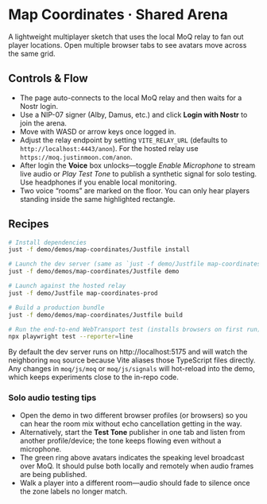 # Map Coordinates · Shared Arena

A lightweight multiplayer sketch that uses the local MoQ relay to fan out player locations. Open multiple browser tabs to see avatars move across the same grid.

## Controls & Flow

- The page auto-connects to the local MoQ relay and then waits for a Nostr login.
- Use a NIP-07 signer (Alby, Damus, etc.) and click **Login with Nostr** to join the arena.
- Move with WASD or arrow keys once logged in.
- Adjust the relay endpoint by setting `VITE_RELAY_URL` (defaults to `http://localhost:4443/anon`). For the hosted relay use `https://moq.justinmoon.com/anon`.
- After login the **Voice** box unlocks—toggle *Enable Microphone* to stream live audio or *Play Test Tone* to publish a synthetic signal for solo testing. Use headphones if you enable local monitoring.
- Two voice “rooms” are marked on the floor. You can only hear players standing inside the same highlighted rectangle.

## Recipes

```bash
# Install dependencies
just -f demo/demos/map-coordinates/Justfile install

# Launch the dev server (same as `just -f demo/Justfile map-coordinates`)
just -f demo/demos/map-coordinates/Justfile demo

# Launch against the hosted relay
just -f demo/Justfile map-coordinates-prod

# Build a production bundle
just -f demo/demos/map-coordinates/Justfile build

# Run the end-to-end WebTransport test (installs browsers on first run)
npx playwright test --reporter=line
```

By default the dev server runs on http://localhost:5175 and will watch the neighboring `moq` source because Vite aliases those TypeScript files directly. Any changes in `moq/js/moq` or `moq/js/signals` will hot-reload into the demo, which keeps experiments close to the in-repo code.

### Solo audio testing tips

- Open the demo in two different browser profiles (or browsers) so you can hear the room mix without echo cancellation getting in the way.
- Alternatively, start the **Test Tone** publisher in one tab and listen from another profile/device; the tone keeps flowing even without a microphone.
- The green ring above avatars indicates the speaking level broadcast over MoQ. It should pulse both locally and remotely when audio frames are being published.
- Walk a player into a different room—audio should fade to silence once the zone labels no longer match.
